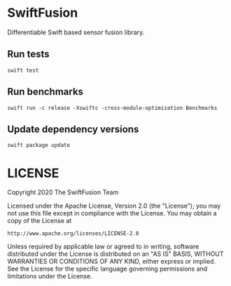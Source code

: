 # SwiftFusion

Differentiable Swift based sensor fusion library.

## Run tests

```
swift test
```

## Run benchmarks

```
swift run -c release -Xswiftc -cross-module-optimization Benchmarks
```

## Update dependency versions

```
swift package update
```

# LICENSE


Copyright 2020 The SwiftFusion Team

Licensed under the Apache License, Version 2.0 (the "License");
you may not use this file except in compliance with the License.
You may obtain a copy of the License at

    http://www.apache.org/licenses/LICENSE-2.0

Unless required by applicable law or agreed to in writing, software
distributed under the License is distributed on an "AS IS" BASIS,
WITHOUT WARRANTIES OR CONDITIONS OF ANY KIND, either express or implied.
See the License for the specific language governing permissions and
limitations under the License.